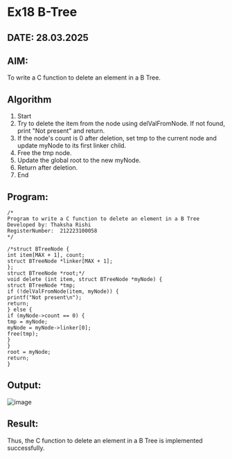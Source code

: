 # Ex18 B-Tree
## DATE: 28.03.2025
## AIM:
To write a C function to delete an element in a B Tree.
## Algorithm
1. Start
2. Try to delete the item from the node using delValFromNode. If not found, print "Not present" and return.
3. If the node's count is 0 after deletion, set tmp to the current node and update myNode to its first linker child.
4. Free the tmp node.
5. Update the global root to the new myNode.
6. Return after deletion.
7. End 

## Program:
```
/*
Program to write a C function to delete an element in a B Tree
Developed by: Thaksha Rishi
RegisterNumber:  212223100058
*/

/*struct BTreeNode { 
int item[MAX + 1], count; 
struct BTreeNode *linker[MAX + 1]; 
}; 
struct BTreeNode *root;*/ 
void delete (int item, struct BTreeNode *myNode) { 
struct BTreeNode *tmp; 
if (!delValFromNode(item, myNode)) { 
printf("Not present\n"); 
return; 
} else { 
if (myNode->count == 0) { 
tmp = myNode; 
myNode = myNode->linker[0]; 
free(tmp); 
} 
} 
root = myNode; 
return; 
} 
```

## Output:

![image](https://github.com/user-attachments/assets/c64e0b52-eddd-4a5d-af4d-01895ff60e8f)


## Result:
Thus, the C function to delete an element in a B Tree is implemented successfully.

